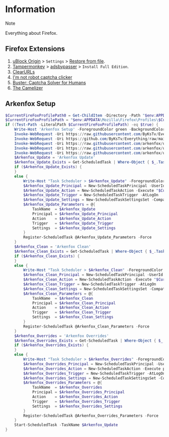 # Information

> [!NOTE]
> Everything about Firefox.

## Firefox Extensions

1. [uBlock Origin](https://addons.mozilla.org/en-US/firefox/addon/ublock-origin/) > `Settings` > [Restore from file](https://raw.githubusercontent.com/ByKsTv/Everything/main/Windows/uBlock_Origin/Backup.txt).
1. [Tampermonkey](https://addons.mozilla.org/en-US/firefox/addon/tampermonkey/) > [adsbypasser](https://adsbypasser.github.io/) > `Install Full Edition`.
1. [ClearURLs](https://addons.mozilla.org/en-US/firefox/addon/clearurls/)
1. [I'm not robot captcha clicker](https://addons.mozilla.org/en-US/firefox/addon/i-m-not-robot-captcha-clicker/)
1. [Buster: Captcha Solver for Humans](https://addons.mozilla.org/en-US/firefox/addon/buster-captcha-solver/)
1. [The Camelizer](https://addons.mozilla.org/en-US/firefox/addon/the-camelizer-price-history-ch/)

## Arkenfox Setup

```powershell
$CurrentFireFoxProfilePath0 = Get-ChildItem -Directory -Path "$env:APPDATA\Mozilla\Firefox\Profiles" -Filter '*.default-release'
$CurrentFireFoxProfilePath = "$env:APPDATA\Mozilla\Firefox\Profiles\$CurrentFireFoxProfilePath0"
if ((Test-Path -LiteralPath $CurrentFireFoxProfilePath) -eq $true) {
	Write-Host 'Arkenfox Setup' -ForegroundColor green -BackgroundColor black
	Invoke-WebRequest -Uri https://raw.githubusercontent.com/ByKsTv/Everything/main/Windows/Firefox/user-overrides.js -OutFile $CurrentFireFoxProfilePath\user-overrides.js
	Invoke-WebRequest -Uri https://github.com/ByKsTv/Everything/raw/main/Windows/Firefox/search.json.mozlz4 -OutFile $CurrentFireFoxProfilePath\search.json.mozlz4
	Invoke-WebRequest -Uri https://raw.githubusercontent.com/arkenfox/user.js/master/updater.bat -OutFile $CurrentFireFoxProfilePath\updater.bat
	Invoke-WebRequest -Uri https://raw.githubusercontent.com/arkenfox/user.js/master/prefsCleaner.bat -OutFile $CurrentFireFoxProfilePath\prefsCleaner.bat
	Invoke-WebRequest -Uri https://raw.githubusercontent.com/arkenfox/user.js/master/user.js -OutFile $CurrentFireFoxProfilePath\user.js
	$Arkenfox_Update = 'Arkenfox Update'
	$Arkenfox_Update_Exists = Get-ScheduledTask | Where-Object { $_.TaskName -like $Arkenfox_Update }
	if ($Arkenfox_Update_Exists) {
	}
	else {
		Write-Host "Task Scheduler > $Arkenfox_Update" -ForegroundColor green -BackgroundColor black
		$Arkenfox_Update_Principal = New-ScheduledTaskPrincipal -UserId "$env:computername\$env:USERNAME" -RunLevel Highest
		$Arkenfox_Update_Action = New-ScheduledTaskAction -Execute "$CurrentFireFoxProfilePath\updater.bat" -Argument '-unattended -updatebatch'
		$Arkenfox_Update_Trigger = New-ScheduledTaskTrigger -AtLogOn
		$Arkenfox_Update_Settings = New-ScheduledTaskSettingsSet -Compatibility Win8 -StartWhenAvailable
		$Arkenfox_Update_Parameters = @{
			TaskName  = $Arkenfox_Update
			Principal = $Arkenfox_Update_Principal
			Action    = $Arkenfox_Update_Action
			Trigger   = $Arkenfox_Update_Trigger
			Settings  = $Arkenfox_Update_Settings
		}
		Register-ScheduledTask @Arkenfox_Update_Parameters -Force
	}
	$Arkenfox_Clean = 'Arkenfox Clean'
	$Arkenfox_Clean_Exists = Get-ScheduledTask | Where-Object { $_.TaskName -like $Arkenfox_Clean }
	if ($Arkenfox_Clean_Exists) {
	}
	else {
		Write-Host "Task Scheduler > $Arkenfox_Clean" -ForegroundColor green -BackgroundColor black
		$Arkenfox_Clean_Principal = New-ScheduledTaskPrincipal -UserId "$env:computername\$env:USERNAME" -RunLevel Highest
		$Arkenfox_Clean_Action = New-ScheduledTaskAction -Execute "$CurrentFireFoxProfilePath\prefsCleaner.bat" -Argument '-unattended'
		$Arkenfox_Clean_Trigger = New-ScheduledTaskTrigger -AtLogOn
		$Arkenfox_Clean_Settings = New-ScheduledTaskSettingsSet -Compatibility Win8 -StartWhenAvailable
		$Arkenfox_Clean_Parameters = @{
			TaskName  = $Arkenfox_Clean
			Principal = $Arkenfox_Clean_Principal
			Action    = $Arkenfox_Clean_Action
			Trigger   = $Arkenfox_Clean_Trigger
			Settings  = $Arkenfox_Clean_Settings
		}
		Register-ScheduledTask @Arkenfox_Clean_Parameters -Force
	}
	$Arkenfox_Overrides = 'Arkenfox Overrides'
	$Arkenfox_Overrides_Exists = Get-ScheduledTask | Where-Object { $_.TaskName -like $Arkenfox_Overrides }
	if ($Arkenfox_Overrides_Exists) {
	}
	else {
		Write-Host "Task Scheduler > $Arkenfox_Overrides" -ForegroundColor green -BackgroundColor black
		$Arkenfox_Overrides_Principal = New-ScheduledTaskPrincipal -UserId "$env:computername\$env:USERNAME" -RunLevel Highest
		$Arkenfox_Overrides_Action = New-ScheduledTaskAction -Execute powershell.exe -Argument "Invoke-WebRequest -Uri https://raw.githubusercontent.com/ByKsTv/Everything/main/Windows/Firefox/user-overrides.js -OutFile $CurrentFireFoxProfilePath\user-overrides.js"
		$Arkenfox_Overrides_Trigger = New-ScheduledTaskTrigger -AtLogOn
		$Arkenfox_Overrides_Settings = New-ScheduledTaskSettingsSet -Compatibility Win8 -StartWhenAvailable
		$Arkenfox_Overrides_Parameters = @{
			TaskName  = $Arkenfox_Overrides
			Principal = $Arkenfox_Overrides_Principal
			Action    = $Arkenfox_Overrides_Action
			Trigger   = $Arkenfox_Overrides_Trigger
			Settings  = $Arkenfox_Overrides_Settings
		}
		Register-ScheduledTask @Arkenfox_Overrides_Parameters -Force
	}
	Start-ScheduledTask -TaskName $Arkenfox_Update
}
```

